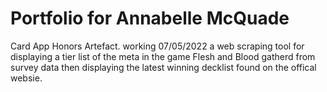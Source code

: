# Portfolio for Annabelle McQuade
Card App Honors Artefact. working 07/05/2022 a web scraping tool for displaying a tier list of the meta in the game Flesh and Blood gatherd from survey data then displaying the latest winning decklist found on the offical websie.
